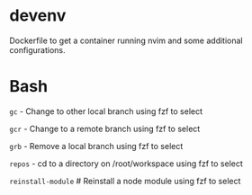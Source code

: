 # devenv

Dockerfile to get a container running nvim and some additional configurations.

# Bash

`gc` - Change to other local branch using fzf to select

`gcr` - Change to a remote branch using fzf to select

`grb` - Remove a local branch using fzf to select

`repos` - cd to a directory on /root/workspace using fzf to select

`reinstall-module` # Reinstall a node module using fzf to select
